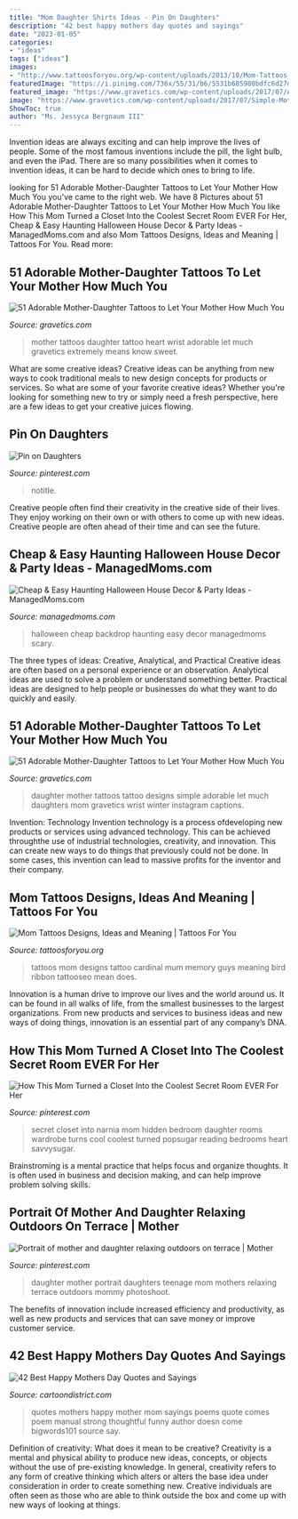```yaml
---
title: "Mom Daughter Shirts Ideas - Pin On Daughters"
description: "42 best happy mothers day quotes and sayings"
date: "2023-01-05"
categories:
- "ideas"
tags: ["ideas"]
images:
- "http://www.tattoosforyou.org/wp-content/uploads/2013/10/Mom-Tattoos-For-Men.jpg"
featuredImage: "https://i.pinimg.com/736x/55/31/b6/5531b685980bdfc6d27d6032d2820283.jpg"
featured_image: "https://www.gravetics.com/wp-content/uploads/2017/07/Amazing-Heart-Shape-Tattoo-On-Wrist.jpg"
image: "https://www.gravetics.com/wp-content/uploads/2017/07/Simple-Mother-And-Daughter-Black-Tattoo.jpg"
ShowToc: true
author: "Ms. Jessyca Bergnaum III"
---
```



Invention ideas are always exciting and can help improve the lives of people. Some of the most famous inventions include the pill, the light bulb, and even the iPad. There are so many possibilities when it comes to invention ideas, it can be hard to decide which ones to bring to life.

	

		
looking for 51 Adorable Mother-Daughter Tattoos to Let Your Mother How Much You you've came to the right web. We have 8 Pictures about 51 Adorable Mother-Daughter Tattoos to Let Your Mother How Much You like How This Mom Turned a Closet Into the Coolest Secret Room EVER For Her, Cheap &amp; Easy Haunting Halloween House Decor &amp; Party Ideas - ManagedMoms.com and also Mom Tattoos Designs, Ideas and Meaning | Tattoos For You. Read more:
		
    
## 51 Adorable Mother-Daughter Tattoos To Let Your Mother How Much You

<img loading=lazy src="https://www.gravetics.com/wp-content/uploads/2017/07/Amazing-Heart-Shape-Tattoo-On-Wrist.jpg" onerror="this.onerror=null;this.src='https://tse3.mm.bing.net/th?id=OIP.ktnEZtN8WFeGodYg_NNaSAHaLh&amp;pid=15.1';" alt="51 Adorable Mother-Daughter Tattoos to Let Your Mother How Much You">

_Source: gravetics.com_

>mother tattoos daughter tattoo heart wrist adorable let much gravetics extremely means know sweet. 

	

What are some creative ideas?
Creative ideas can be anything from new ways to cook traditional meals to new design concepts for products or services. So what are some of your favorite creative ideas? Whether you're looking for something new to try or simply need a fresh perspective, here are a few ideas to get your creative juices flowing.

    
## Pin On Daughters

<img loading=lazy src="https://i.pinimg.com/736x/09/fc/08/09fc08223dd759078876cc5a8982f7a1.jpg" onerror="this.onerror=null;this.src='https://tse2.mm.bing.net/th?id=OIP.iBokPnB9d8J8uRTQryDf6AHaNK&amp;pid=15.1';" alt="Pin on Daughters">

_Source: pinterest.com_

>notitle. 

	

Creative people often find their creativity in the creative side of their lives. They enjoy working on their own or with others to come up with new ideas. Creative people are often ahead of their time and can see the future.

    
## Cheap &amp; Easy Haunting Halloween House Decor &amp; Party Ideas - ManagedMoms.com

<img loading=lazy src="http://www.managedmoms.com/wp-content/uploads/2012/10/backdrop.jpg" onerror="this.onerror=null;this.src='https://tse2.mm.bing.net/th?id=OIP.z9YuoQ0HTMgicpMix_JhngHaJ3&amp;pid=15.1';" alt="Cheap &amp; Easy Haunting Halloween House Decor &amp; Party Ideas - ManagedMoms.com">

_Source: managedmoms.com_

>halloween cheap backdrop haunting easy decor managedmoms scary. 

	

The three types of ideas: Creative, Analytical, and Practical
Creative ideas are often based on a personal experience or an observation. Analytical ideas are used to solve a problem or understand something better. Practical ideas are designed to help people or businesses do what they want to do quickly and easily.

    
## 51 Adorable Mother-Daughter Tattoos To Let Your Mother How Much You

<img loading=lazy src="https://www.gravetics.com/wp-content/uploads/2017/07/Simple-Mother-And-Daughter-Black-Tattoo.jpg" onerror="this.onerror=null;this.src='https://tse3.mm.bing.net/th?id=OIP.DC95KnE07jtS1i3ySFDF_wHaNK&amp;pid=15.1';" alt="51 Adorable Mother-Daughter Tattoos to Let Your Mother How Much You">

_Source: gravetics.com_

>daughter mother tattoos tattoo designs simple adorable let much daughters mom gravetics wrist winter instagram captions. 

	

Invention: Technology
Invention technology is a process ofdeveloping new products or services using advanced technology. This can be achieved throughthe use of industrial technologies, creativity, and innovation. This can create new ways to do things that previously could not be done. In some cases, this invention can lead to massive profits for the inventor and their company.

    
## Mom Tattoos Designs, Ideas And Meaning | Tattoos For You

<img loading=lazy src="http://www.tattoosforyou.org/wp-content/uploads/2013/10/Mom-Tattoos-For-Men.jpg" onerror="this.onerror=null;this.src='https://tse4.mm.bing.net/th?id=OIP.L3S7JZlE9ZeLXUglwl-sRwHaJ4&amp;pid=15.1';" alt="Mom Tattoos Designs, Ideas and Meaning | Tattoos For You">

_Source: tattoosforyou.org_

>tattoos mom designs tattoo cardinal mum memory guys meaning bird ribbon tattooseo mean does. 

	

Innovation is a human drive to improve our lives and the world around us. It can be found in all walks of life, from the smallest businesses to the largest organizations. From new products and services to business ideas and new ways of doing things, innovation is an essential part of any company’s DNA.

    
## How This Mom Turned A Closet Into The Coolest Secret Room EVER For Her

<img loading=lazy src="https://i.pinimg.com/736x/55/31/b6/5531b685980bdfc6d27d6032d2820283.jpg" onerror="this.onerror=null;this.src='https://tse4.mm.bing.net/th?id=OIP.0bt1nmcRKfllWHFgV7u8cAHaLH&amp;pid=15.1';" alt="How This Mom Turned a Closet Into the Coolest Secret Room EVER For Her">

_Source: pinterest.com_

>secret closet into narnia mom hidden bedroom daughter rooms wardrobe turns cool coolest turned popsugar reading bedrooms heart savvysugar. 

	

Brainstroming is a mental practice that helps focus and organize thoughts. It is often used in business and decision making, and can help improve problem solving skills.

    
## Portrait Of Mother And Daughter Relaxing Outdoors On Terrace | Mother

<img loading=lazy src="https://i.pinimg.com/736x/21/d1/6f/21d16f1ffe3283c8e0618071e583ff61--terraces-photography-ideas.jpg" onerror="this.onerror=null;this.src='https://tse4.mm.bing.net/th?id=OIP.U52SGsmTH6dkvepYRjkX7AHaLG&amp;pid=15.1';" alt="Portrait of mother and daughter relaxing outdoors on terrace | Mother">

_Source: pinterest.com_

>daughter mother portrait daughters teenage mom mothers relaxing terrace outdoors mommy photoshoot. 

	

The benefits of innovation include increased efficiency and productivity, as well as new products and services that can save money or improve customer service.

    
## 42 Best Happy Mothers Day Quotes And Sayings

<img loading=lazy src="http://www.cartoondistrict.com/wp-content/uploads/2017/11/Best-Happy-Mothers-Day-Quotes-and-Sayings4.jpg" onerror="this.onerror=null;this.src='https://tse2.mm.bing.net/th?id=OIP.0AqU6A37FF7phH1DvC0l_gHaJ4&amp;pid=15.1';" alt="42 Best Happy Mothers Day Quotes and Sayings">

_Source: cartoondistrict.com_

>quotes mothers happy mother mom sayings poems quote comes poem manual strong thoughtful funny author doesn come bigwords101 source say. 

	

Definition of creativity: What does it mean to be creative?
Creativity is a mental and physical ability to produce new ideas, concepts, or objects without the use of pre-existing knowledge. In general, creativity refers to any form of creative thinking which alters or alters the base idea under consideration in order to create something new. Creative individuals are often seen as those who are able to think outside the box and come up with new ways of looking at things.


